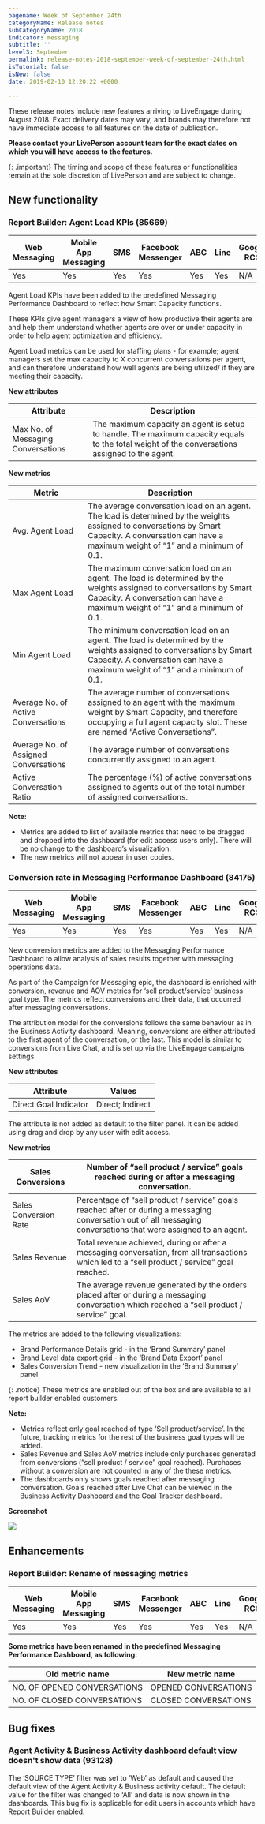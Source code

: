 ```yaml
---
pagename: Week of September 24th
categoryName: Release notes
subCategoryName: 2018
indicator: messaging
subtitle: ''
level3: September
permalink: release-notes-2018-september-week-of-september-24th.html
isTutorial: false
isNew: false
date: 2019-02-10 12:20:22 +0000

---
```

These release notes include new features arriving to LiveEngage during August 2018. Exact delivery dates may vary, and brands may therefore not have immediate access to all features on the date of publication.

**Please contact your LivePerson account team for the exact dates on which you will have access to the features.**

{: .important}
The timing and scope of these features or functionalities remain at the sole discretion of LivePerson and are subject to change.

## New functionality

### Report Builder: Agent Load KPIs (85669)

<div class="tablecontainer">
<table class="releasenotes">
<thead>
<tr class="categoryrow">
<th>Web Messaging</th>
<th>Mobile App Messaging</th>
<th>SMS</th>
<th>Facebook Messenger</th>
<th>ABC</th>
<th>Line</th>
<th>Google RCS</th>
<th>Google My Business</th>
<th>WhatsApp Business</th>
<th>Chat</th>
</tr>
</thead>
<tbody>
<tr>
<td>Yes</td>
<td>Yes</td>
<td>Yes</td>
<td>Yes</td>
<td>Yes</td>
<td>Yes</td>
<td>N/A</td>
<td>Yes</td>
<td>Yes</td>
<td>No</td>
</tr>
</tbody>
</table>
</div>

Agent Load KPIs have been added to the predefined Messaging Performance Dashboard to reflect how Smart Capacity functions.

These KPIs give agent managers a view of how productive their agents are and help them understand whether agents are over or under capacity in order to help agent optimization and efficiency.

Agent Load metrics can be used for staffing plans - for example; agent managers set the max capacity to X concurrent conversations per agent, and can therefore understand how well agents are being utilized/ if they are meeting their capacity.

**New attributes**

| Attribute | Description |
| --- | --- |
| Max No. of Messaging Conversations | The maximum capacity an agent is setup to handle. The maximum capacity equals to the total weight of the conversations assigned to the agent. |

**New metrics**

| Metric | Description |
| --- | --- |
| Avg. Agent Load | The average conversation load on an agent. The load is determined by the weights assigned to conversations by Smart Capacity. A conversation can have a maximum weight of “1” and a minimum of 0.1. |
| Max Agent Load | The maximum conversation load on an agent. The load is determined by the weights assigned to conversations by Smart Capacity. A conversation can have a maximum weight of “1” and a minimum of 0.1. |
| Min Agent Load | The minimum conversation load on an agent. The load is determined by the weights assigned to conversations by Smart Capacity. A conversation can have a maximum weight of “1” and a minimum of 0.1. |
| Average No. of Active Conversations | The average number of conversations assigned to an agent with the maximum weight by Smart Capacity, and therefore occupying a full agent capacity slot. These are named “Active Conversations”. |
| Average No. of Assigned Conversations | The average number of conversations concurrently assigned to an agent. |
| Active Conversation Ratio | The percentage (%) of active conversations assigned to agents out of the total number of assigned conversations. |

<div class="important">
<b>Note:</b>
<ul>
<li>Metrics are added to list of available metrics that need to be dragged and dropped into the dashboard (for edit access users only). There will be no change to the dashboard’s visualization.</li> <li>The new metrics will not appear in user copies.</li>
</ul>
</div>

### Conversion rate in Messaging Performance Dashboard (84175)

<div class="tablecontainer">
<table class="releasenotes">
<thead>
<tr class="categoryrow">
<th>Web Messaging</th>
<th>Mobile App Messaging</th>
<th>SMS</th>
<th>Facebook Messenger</th>
<th>ABC</th>
<th>Line</th>
<th>Google RCS</th>
<th>Google My Business</th>
<th>WhatsApp Business</th>
<th>Chat</th>
</tr>
</thead>
<tbody>
<tr>
<td>Yes</td>
<td>Yes</td>
<td>Yes</td>
<td>Yes</td>
<td>Yes</td>
<td>Yes</td>
<td>N/A</td>
<td>Yes</td>
<td>Yes</td>
<td>No</td>
</tr>
</tbody>
</table>
</div>

New conversion metrics are added to the Messaging Performance Dashboard to allow analysis of sales results together with messaging operations data.

As part of the Campaign for Messaging epic, the dashboard is enriched with conversion, revenue and AOV metrics for ‘sell product/service’ business goal type. The metrics reflect conversions and their data, that occurred after messaging conversations.

The attribution model for the conversions follows the same behaviour as in the Business Activity dashboard. Meaning, conversions are either attributed to the first agent of the conversation, or the last. This model is similar to conversions from Live Chat, and is set up via the LiveEngage campaigns settings.

**New attributes**

| Attribute | Values |
| --- | --- |
| Direct Goal Indicator | Direct; Indirect |

The attribute is not added as default to the filter panel. It can be added using drag and drop by any user with edit access.

**New metrics**

| Sales Conversions | Number of “sell product / service” goals reached during or after a messaging conversation. |
| --- | --- |
| Sales Conversion Rate | Percentage of “sell product / service” goals reached after or during a messaging conversation out of all messaging conversations that were assigned to an agent. |
| Sales Revenue | Total revenue achieved, during or after a messaging conversation, from all transactions which led to a “sell product / service” goal reached. |
| Sales AoV | The average revenue generated by the orders placed after or during a messaging conversation which reached a “sell product / service” goal. |

The metrics are added to the following visualizations:

* Brand Performance Details grid - in the ‘Brand Summary’ panel
* Brand Level data export grid - in the ‘Brand Data Export’ panel
* Sales Conversion Trend - new visualization in the ‘Brand Summary’ panel

{: .notice}
These metrics are enabled out of the box and are available to all report builder enabled customers.

<div class="important">
<b>Note:</b>
<ul>
<li>Metrics reflect only goal reached of type ‘Sell product/service’. In the future, tracking metrics for the rest of the business goal types will be added.</li> <li>Sales Revenue and Sales AoV metrics include only purchases generated from conversions (“sell product / service” goal reached). Purchases without a conversion are not counted in any of the these metrics.</li> <li>The dashboards only shows goals reached after messaging conversation. Goals reached after Live Chat can be viewed in the Business Activity Dashboard and the Goal Tracker dashboard.</li>
</ul>
</div>

**Screenshot**

![](/img/week-of-september-24th-1.png)

## Enhancements

### Report Builder: Rename of messaging metrics

<div class="tablecontainer">
<table class="releasenotes">
<thead>
<tr class="categoryrow">
<th>Web Messaging</th>
<th>Mobile App Messaging</th>
<th>SMS</th>
<th>Facebook Messenger</th>
<th>ABC</th>
<th>Line</th>
<th>Google RCS</th>
<th>Google My Business</th>
<th>WhatsApp Business</th>
<th>Chat</th>
</tr>
</thead>
<tbody>
<tr>
<td>Yes</td>
<td>Yes</td>
<td>Yes</td>
<td>Yes</td>
<td>Yes</td>
<td>Yes</td>
<td>N/A</td>
<td>Yes</td>
<td>Yes</td>
<td>No</td>
</tr>
</tbody>
</table>
</div>

**Some metrics have been renamed in the predefined Messaging Performance Dashboard, as following:**

| Old metric name | New metric name |
| --- | --- |
| NO. OF OPENED CONVERSATIONS | OPENED CONVERSATIONS |
| NO. OF CLOSED CONVERSATIONS | CLOSED CONVERSATIONS |

## Bug fixes

### Agent Activity & Business Activity dashboard default view doesn't show data (93128)

The ‘SOURCE TYPE’ filter was set to ‘Web’ as default and caused the default view of the Agent Activity & Business activity default. The default value for the filter was changed to ‘All’ and data is now shown in the dashboards. This bug fix is applicable for edit users in accounts which have Report Builder enabled.
